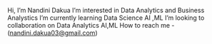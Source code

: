  Hi, I’m Nandini Dakua
 I’m interested in Data Analytics and Business Analystics
 I’m currently learning Data Science AI ,ML 
 I’m looking to collaboration on Data Analytics AI,ML 
 How to reach me - (nandini.dakua03@gmail.com)
